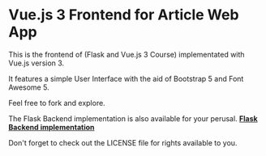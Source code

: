 # Vue.js 3 Frontend for Article Web App

This is the frontend of (Flask and Vue.js 3 Course) implementated with Vue.js version 3.

It features a simple User Interface with the aid of Bootstrap 5 and Font Awesome 5.

Feel free to fork and explore.

The Flask Backend implementation is also available for your perusal.
**[Flask Backend implementation](https://github.com/Festusali/Flask-Article.git "Flask Backend implementation")**

Don't forget to check out the LICENSE file  for rights available to you.
